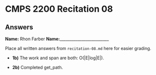 # CMPS 2200 Recitation 08

## Answers

**Name:** Rhon Farber
**Name:**_________________________


Place all written answers from `recitation-08.md` here for easier grading.



- **1b)**
The work and span are both: O(|E|log|E|).


- **2b)**
Completed get_path.